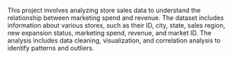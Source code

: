 This project involves analyzing store sales data to understand the relationship between marketing spend and revenue. The dataset includes information about various stores, such as their ID, city, state, sales region, new expansion status, marketing spend, revenue, and market ID. The analysis includes data cleaning, visualization, and correlation analysis to identify patterns and outliers.
